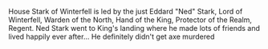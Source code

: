 House Stark of Winterfell is led by the just Eddard "Ned" Stark, Lord of
Winterfell, Warden of the North, Hand of the King, Protector of the Realm,
Regent. Ned Stark went to King's landing where he made lots of friends and lived
happily ever after...  He definitely didn't get axe murdered
